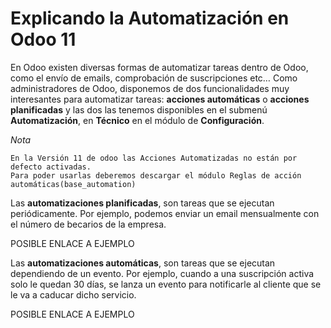 # Explicando la Automatización en Odoo 11
En Odoo existen diversas formas de automatizar tareas dentro de  Odoo, como el envío de emails, comprobación de suscripciones  etc… Como administradores de Odoo, disponemos de dos funcionalidades muy interesantes para automatizar tareas: **acciones automáticas** o **acciones planificadas** y las dos las tenemos disponibles en el submenú **Automatización**, en **Técnico** en el módulo de **Configuración**.

*Nota*
~~~
En la Versión 11 de odoo las Acciones Automatizadas no están por defecto activadas.  
Para poder usarlas deberemos descargar el módulo Reglas de acción automáticas(base_automation)
~~~
Las **automatizaciones planificadas**, son tareas que se ejecutan periódicamente. Por ejemplo, podemos enviar un email mensualmente con el número de becarios de la empresa.

POSIBLE ENLACE A EJEMPLO

Las **automatizaciones automáticas**, son tareas que se ejecutan dependiendo de un evento. Por ejemplo, cuando a una suscripción activa solo le quedan 30 días, se lanza un evento para notificarle al cliente que se le va a caducar dicho servicio.

POSIBLE ENLACE A EJEMPLO
